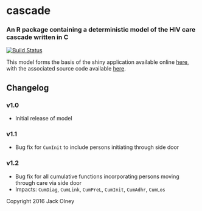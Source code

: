 # cascade

### An R package containing a deterministic model of the HIV care cascade written in C

[![Build Status](https://travis-ci.org/jackolney/cascade.svg?branch=master)](https://travis-ci.org/jackolney/cascade)

This model forms the basis of the shiny application available online [here](https://jackolney.shinyapps.io/CascadeDashboard/), with the associated source code available [here](https://github.com/jackolney/CascadeDashboard).

## Changelog

### v1.0

- Initial release of model

### v1.1

- Bug fix for `CumInit` to include persons initiating through side door

### v1.2

- Bug fix for all cumulative functions incorporating persons moving through care via side door
- Impacts: `CumDiag`, `CumLink`, `CumPreL`, `CumInit`, `CumAdhr`, `CumLos`

Copyright 2016 Jack Olney
